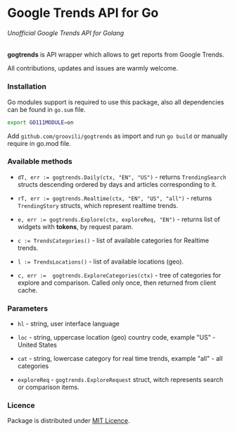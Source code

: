 # Google Trends API for Go

###### Unofficial Google Trends API for Golang

**gogtrends** is API wrapper which allows to get reports from Google Trends.

All contributions, updates and issues are warmly welcome.

### Installation 

Go modules support is required to use this package, also all dependencies can be found in `go.sum` file.

```bash 
export GO111MODULE=on
```

Add `github.com/groovili/gogtrends` as import and run `go build` or manually require in go.mod file.

### Available methods

* `dT, err := gogtrends.Daily(ctx, "EN", "US")` - returns `TrendingSearch` structs descending ordered by days and articles corresponding to it.

* `rT, err := gogtrends.Realtime(ctx, "EN", "US", "all")` - returns `TrendingStory` structs, which represent realtime trends.

* `e, err := gogtrends.Explore(ctx, exploreReq, "EN")` - returns list of widgets with **tokens**, by request param.

* `c := TrendsCategories()` - list of available categories for Realtime trends.

* `l := TrendsLocations()` - list of available locations (geo).

* `c, err :=  gogtrends.ExploreCategories(ctx)` - tree of categories for explore and comparison. Called only once, then returned from client cache.

### Parameters 

* `hl` -  string, user interface language

* `loc` - string, uppercase location (geo) country code, example "US" - United States

* `cat` - string, lowercase category for real time trends, example "all" - all categories

* `exploreReq` - `gogtrends.ExploreRequest` struct, witch represents search or comparison items.

### Licence
 
Package is distributed under [MIT Licence](https://opensource.org/licenses/MIT).